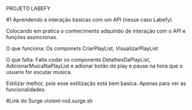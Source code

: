 PROJETO LABEFY

#1  Aprendendo a interação basicas com um API (nesse caso Labefy)

Colocando em pratica o conhecimento adquirido de interação com o API e funções assincronas.

O que funciona:
Os componets CriarPlayList, VisualizarPlayList

O que falta:
Falta codar os components DetalhesDaPlayList, AdicionarMuicaNaPlayList e adionar botão de play e pause 
na hora que o usuario for escutar musica.

Estilizar melhor, pois esse estilização está bem basica. Apenas para ver as funcionalidades.


#Link do Surge
violent-rod.surge.sh
